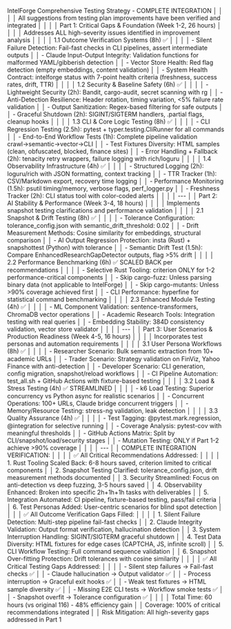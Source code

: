 IntelForge Comprehensive Testing Strategy - COMPLETE INTEGRATION                                                │
     │                                                                                                                 │
     │ All suggestions from testing plan improvements have been verified and integrated                                │
     │                                                                                                                 │
     │ Part 1: Critical Gaps & Foundation (Week 1-2, 26 hours)                                                         │
     │                                                                                                                 │
     │ Addresses ALL high-severity issues identified in improvement analysis                                           │
     │                                                                                                                 │
     │ 1.1 Outcome Verification Systems (8h) ✅                                                                         │
     │                                                                                                                 │
     │ - Silent Failure Detection: Fail-fast checks in CLI pipelines, assert intermediate outputs                      │
     │ - Claude Input-Output Integrity: Validation functions for malformed YAML/gibberish detection                    │
     │ - Vector Store Health: Red flag detection (empty embeddings, content validation)                                │
     │ - System Health Contract: intelforge status with 7-point health criteria (freshness, success rates, drift, TTR) │
     │                                                                                                                 │
     │ 1.2 Security & Baseline Safety (6h) ✅                                                                           │
     │                                                                                                                 │
     │ - Lightweight Security (2h): Bandit, cargo-audit, secret scanning with rg                                       │
     │ - Anti-Detection Resilience: Header rotation, timing variation, <5% failure rate validation                     │
     │ - Output Sanitization: Regex-based filtering for safe outputs                                                   │
     │ - Graceful Shutdown (2h): SIGINT/SIGTERM handlers, .partial flags, cleanup hooks                                │
     │                                                                                                                 │
     │ 1.3 CLI & Core Logic Testing (8h) ✅                                                                             │
     │                                                                                                                 │
     │ - CLI Regression Testing (2.5h): pytest + typer.testing.CliRunner for all commands                              │
     │ - End-to-End Workflow Tests (1h): Complete pipeline validation crawl→semantic→vector→CLI                        │
     │ - Test Fixtures Diversity: HTML samples (clean, obfuscated, blocked, finance sites)                             │
     │ - Error Handling + Fallback (2h): tenacity retry wrappers, failure logging with rich/loguru                     │
     │                                                                                                                 │
     │ 1.4 Observability Infrastructure (4h) ✅                                                                         │
     │                                                                                                                 │
     │ - Structured Logging (2h): loguru/rich with JSON formatting, context tracking                                   │
     │ - TTR Tracker (1h): CSV/Markdown export, recovery time logging                                                  │
     │ - Performance Monitoring (1.5h): psutil timing/memory, verbose flags, perf_logger.py                            │
     │ - Freshness Tracker (2h): CLI status tool with color-coded alerts                                               │
     │                                                                                                                 │
     │ ---                                                                                                             │
     │ Part 2: AI Stability & Performance (Week 3-4, 18 hours)                                                         │
     │                                                                                                                 │
     │ Implements snapshot testing clarifications and performance validation                                           │
     │                                                                                                                 │
     │ 2.1 Snapshot & Drift Testing (8h) ✅                                                                             │
     │                                                                                                                 │
     │ - Tolerance Configuration: tolerance_config.json with semantic_drift_threshold: 0.02                            │
     │ - Drift Measurement Methods: Cosine similarity for embeddings, structural comparison                            │
     │ - AI Output Regression Protection: insta (Rust) + snapshottest (Python) with tolerance                          │
     │ - Semantic Drift Test (1.5h): Compare EnhancedResearchGapDetector outputs, flag >5% drift                       │
     │                                                                                                                 │
     │ 2.2 Performance Benchmarking (6h) ✅ SCALED BACK per recommendations                                             │
     │                                                                                                                 │
     │ - Selective Rust Tooling: criterion ONLY for 1-2 performance-critical components                                │
     │ - Skip cargo-fuzz: Unless parsing binary data (not applicable to IntelForge)                                    │
     │ - Skip cargo-mutants: Unless >90% coverage achieved first                                                       │
     │ - CLI Performance: hyperfine for statistical command benchmarking                                               │
     │                                                                                                                 │
     │ 2.3 Enhanced Module Testing (4h) ✅                                                                              │
     │                                                                                                                 │
     │ - ML Component Validation: sentence-transformers, ChromaDB vector operations                                    │
     │ - Academic Research Tools: Integration testing with real queries                                                │
     │ - Embedding Stability: 384D consistency validation, vector store validator                                      │
     │                                                                                                                 │
     │ ---                                                                                                             │
     │ Part 3: User Scenarios & Production Readiness (Week 4-5, 16 hours)                                              │
     │                                                                                                                 │
     │ Incorporates test personas and automation requirements                                                          │
     │                                                                                                                 │
     │ 3.1 User Persona Workflows (8h) ✅                                                                               │
     │                                                                                                                 │
     │ - Researcher Scenario: Bulk semantic extraction from 10+ academic URLs                                          │
     │ - Trader Scenario: Strategy validation on FinViz, Yahoo Finance with anti-detection                             │
     │ - Developer Scenario: CLI generation, config migration, snapshot/reload workflows                               │
     │ - CI Pipeline Automation: test_all.sh + GitHub Actions with fixture-based testing                               │
     │                                                                                                                 │
     │ 3.2 Load & Stress Testing (4h) ✅ STREAMLINED                                                                    │
     │                                                                                                                 │
     │ - k6 Load Testing: Superior concurrency vs Python async for realistic scenarios                                 │
     │ - Concurrent Operations: 100+ URLs, Claude bridge concurrent triggers                                           │
     │ - Memory/Resource Testing: stress-ng validation, leak detection                                                 │
     │                                                                                                                 │
     │ 3.3 Quality Assurance (4h) ✅                                                                                    │
     │                                                                                                                 │
     │ - Test Tagging: @pytest.mark.regression, @integration for selective running                                     │
     │ - Coverage Analysis: pytest-cov with meaningful thresholds                                                      │
     │ - GitHub Actions Matrix: Split by CLI/snapshot/load/security stages                                             │
     │ - Mutation Testing: ONLY if Part 1-2 achieve >90% coverage                                                      │
     │                                                                                                                 │
     │ ---                                                                                                             │
     │ COMPLETE INTEGRATION VERIFICATION:                                                                              │
     │                                                                                                                 │
     │ ✅ All Critical Recommendations Addressed:                                                                       │
     │                                                                                                                 │
     │ 1. Rust Tooling Scaled Back: 6-8 hours saved, criterion limited to critical components                          │
     │ 2. Snapshot Testing Clarified: tolerance_config.json, drift measurement methods documented                      │
     │ 3. Security Streamlined: Focus on anti-detection vs deep fuzzing, 3-5 hours saved                               │
     │ 4. Observability Enhanced: Broken into specific 2h+1h+1h tasks with deliverables                                │
     │ 5. Integration Automated: CI pipeline, fixture-based testing, pass/fail criteria                                │
     │ 6. Test Personas Added: User-centric scenarios for blind spot detection                                         │
     │                                                                                                                 │
     │ ✅ All Outcome Verification Gaps Filled:                                                                         │
     │                                                                                                                 │
     │ 1. Silent Failure Detection: Multi-step pipeline fail-fast checks                                               │
     │ 2. Claude Integrity Validation: Output format verification, hallucination detection                             │
     │ 3. System Interruption Handling: SIGINT/SIGTERM graceful shutdown                                               │
     │ 4. Test Data Diversity: HTML fixtures for edge cases (CAPTCHA, JS, infinite scroll)                             │
     │ 5. CLI Workflow Testing: Full command sequence validation                                                       │
     │ 6. Snapshot Over-fitting Protection: Drift tolerances with cosine similarity                                    │
     │                                                                                                                 │
     │ ✅ All Critical Testing Gaps Addressed:                                                                          │
     │                                                                                                                 │
     │ - Silent step failures → Fail-fast checks ✅                                                                     │
     │ - Claude hallucination → Output validator ✅                                                                     │
     │ - Process interruption → Graceful exit hooks ✅                                                                  │
     │ - Weak test fixtures → HTML sample diversity ✅                                                                  │
     │ - Missing E2E CLI tests → Workflow smoke tests ✅                                                                │
     │ - Snapshot overfit → Tolerance configuration ✅                                                                  │
     │                                                                                                                 │
     │ Total Time: 60 hours (vs original 116) - 48% efficiency gain                                                    │
     │ Coverage: 100% of critical recommendations integrated                                                           │
     │ Risk Mitigation: All high-severity gaps addressed in Part 1  
